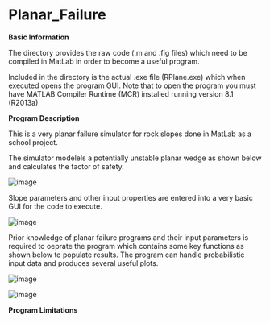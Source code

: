 # Planar_Failure

**Basic Information**

The directory provides the raw code (.m and .fig files) which need to be compiled in MatLab in order to become a useful program.

Included in the directory is the actual .exe file (RPlane.exe) which when executed opens the program GUI. 
Note that to open the program you must have MATLAB Compiler Runtime (MCR) installed running version 8.1 (R2013a)



**Program Description**

This is a very planar failure simulator for rock slopes done in MatLab as a school project. 

The simulator modelels a potentially unstable planar wedge as shown below and calculates the factor of safety.

![image](https://github.com/akatragjini/Planar_Failure/assets/51655773/c71da36a-458e-4c95-bcfb-8f26b431a9ec)

Slope parameters and other input properties are entered into a very basic GUI for the code to execute. 

![image](https://github.com/akatragjini/Planar_Failure/assets/51655773/f88b1cb9-2d0b-4e31-9b54-7e09bb2254e2)

Prior knowledge of planar failure programs and their input parameters is required to oeprate the program which contains some key functions as shown below to populate results.
The program can handle probabilistic input data and produces several useful plots.

![image](https://github.com/akatragjini/Planar_Failure/assets/51655773/822049be-de91-4ba2-9cf3-72ad04c22bf5)

![image](https://github.com/akatragjini/Planar_Failure/assets/51655773/2fab705e-2303-401a-902d-27948ae812b7)


**Program Limitations**
